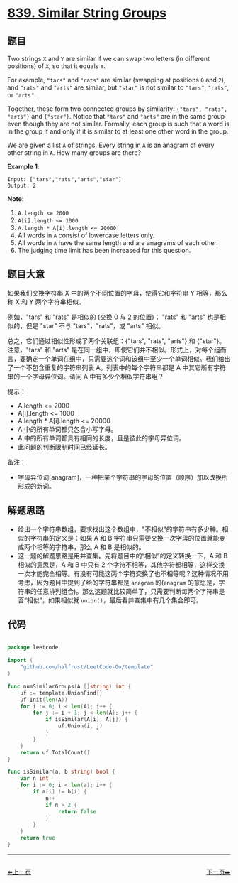 # [839. Similar String Groups](https://leetcode.com/problems/similar-string-groups/)


## 题目

Two strings `X` and `Y` are similar if we can swap two letters (in different positions) of `X`, so that it equals `Y`.

For example, `"tars"` and `"rats"` are similar (swapping at positions `0` and `2`), and `"rats"` and `"arts"` are similar, but `"star"` is not similar to `"tars"`, `"rats"`, or `"arts"`.

Together, these form two connected groups by similarity: `{"tars", "rats", "arts"}` and `{"star"}`. Notice that `"tars"` and `"arts"` are in the same group even though they are not similar. Formally, each group is such that a word is in the group if and only if it is similar to at least one other word in the group.

We are given a list `A` of strings. Every string in `A` is an anagram of every other string in `A`. How many groups are there?

**Example 1**:

    Input: ["tars","rats","arts","star"]
    Output: 2

**Note**:

1. `A.length <= 2000`
2. `A[i].length <= 1000`
3. `A.length * A[i].length <= 20000`
4. All words in `A` consist of lowercase letters only.
5. All words in `A` have the same length and are anagrams of each other.
6. The judging time limit has been increased for this question.


## 题目大意

如果我们交换字符串 X 中的两个不同位置的字母，使得它和字符串 Y 相等，那么称 X 和 Y 两个字符串相似。

例如，"tars" 和 "rats" 是相似的 (交换 0 与 2 的位置)； "rats" 和 "arts" 也是相似的，但是 "star" 不与 "tars"，"rats"，或 "arts" 相似。

总之，它们通过相似性形成了两个关联组：{"tars", "rats", "arts"} 和 {"star"}。注意，"tars" 和 "arts" 是在同一组中，即使它们并不相似。形式上，对每个组而言，要确定一个单词在组中，只需要这个词和该组中至少一个单词相似。我们给出了一个不包含重复的字符串列表 A。列表中的每个字符串都是 A 中其它所有字符串的一个字母异位词。请问 A 中有多少个相似字符串组？


提示：

- A.length <= 2000
- A[i].length <= 1000
- A.length * A[i].length <= 20000
- A 中的所有单词都只包含小写字母。
- A 中的所有单词都具有相同的长度，且是彼此的字母异位词。
- 此问题的判断限制时间已经延长。


备注：  

- 字母异位词[anagram]，一种把某个字符串的字母的位置（顺序）加以改换所形成的新词。




## 解题思路


- 给出一个字符串数组，要求找出这个数组中，"不相似"的字符串有多少种。相似的字符串的定义是：如果 A 和 B 字符串只需要交换一次字母的位置就能变成两个相等的字符串，那么 A 和 B 是相似的。
- 这一题的解题思路是用并查集。先将题目中的“相似”的定义转换一下，A 和 B 相似的意思是，A 和 B 中只有 2 个字符不相等，其他字符都相等，这样交换一次才能完全相等。有没有可能这两个字符交换了也不相等呢？这种情况不用考虑，因为题目中提到了给的字符串都是 `anagram` 的(`anagram` 的意思是，字符串的任意排列组合)。那么这题就比较简单了，只需要判断每两个字符串是否“相似”，如果相似就 `union()`，最后看并查集中有几个集合即可。


## 代码

```go

package leetcode

import (
	"github.com/halfrost/LeetCode-Go/template"
)

func numSimilarGroups(A []string) int {
	uf := template.UnionFind{}
	uf.Init(len(A))
	for i := 0; i < len(A); i++ {
		for j := i + 1; j < len(A); j++ {
			if isSimilar(A[i], A[j]) {
				uf.Union(i, j)
			}
		}
	}
	return uf.TotalCount()
}

func isSimilar(a, b string) bool {
	var n int
	for i := 0; i < len(a); i++ {
		if a[i] != b[i] {
			n++
			if n > 2 {
				return false
			}
		}
	}
	return true
}

```


----------------------------------------------
<div style="display: flex;justify-content: space-between;align-items: center;">
<p><a href="https://books.halfrost.com/leetcode/ChapterFour/0838.Push-Dominoes/">⬅️上一页</a></p>
<p><a href="https://books.halfrost.com/leetcode/ChapterFour/0841.Keys-and-Rooms/">下一页➡️</a></p>
</div>
